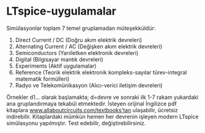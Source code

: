 # LTspice-uygulamalar
Simülasyonlar toplam 7 temel gruplamadan müteşekküldür:
1. Direct Current / DC (Doğru akım elektrik devreleri)
2. Alternating Current / AC (Değişken akım elektrik devreleri)
3. Semiconductors (Yarıiletken elektronik devreleri)
4. Digital (Bilgisayar mantık devreleri)
5. Experiments (Aktif uygulamalar)
6. Reference (Teorik elektrik elektronik kompleks-sayılar türev-integral matematik formülleri)
7. Radyo ve Telekomünikasyon (Alıcı-verici iletişim devreleri)

Örnekler d1... olarak başlamakta; d=devre ve sonraki ilk 1-7 rakam yukardaki ana gruplandırmaya tekabül etmektedir.
İsteyen orijinal İngilizce pdf kitaplara www.allaboutcircuits.com/textbooks'tan ulaşabilir, ücretsiz indirebilir.
Kitaplardaki mümkün hemen her devrenin işleyen modern LTspice simülasyonu yapılmıştır.
Test edebilir, değiştirebilirsiniz.
